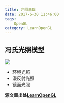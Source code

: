 ```yaml
---
title: 光照基础
date: 2017-6-30 11:46:00
tags: 
    OpenGL
category: LearnOpenGL
---
```


## 冯氏光照模型
![](basic_lighting_phong.png)
* 环境光照
* 漫反射光照
* 镜面光照

**源文章出处[LearnOpenGL](http://learnopengl-cn.readthedocs.io/zh/latest/02%20Lighting/02%20Basic%20Lighting/)**